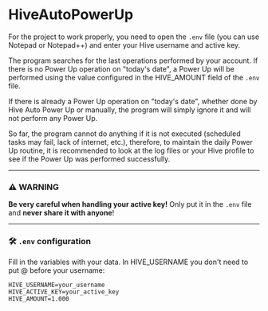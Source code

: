 # HiveAutoPowerUp

For the project to work properly, you need to open the `.env` file (you can use Notepad or Notepad++) and enter your Hive username and active key.

The program searches for the last operations performed by your account. If there is no Power Up operation on "today's date", a Power Up will be performed using the value configured in the HIVE_AMOUNT field of the `.env` file.

If there is already a Power Up operation on "today's date", whether done by Hive Auto Power Up or manually, the program will simply ignore it and will not perform any Power Up.

So far, the program cannot do anything if it is not executed (scheduled tasks may fail, lack of internet, etc.), therefore, to maintain the daily Power Up routine, it is recommended to look at the log files or your Hive profile to see if the Power Up was performed successfully.

---
### ⚠️ WARNING
**Be very careful when handling your active key!**
Only put it in the `.env` file and **never share it with anyone**!

---
### 🛠️ `.env` configuration

Fill in the variables with your data. In HIVE_USERNAME you don't need to put @ before your username:

```env
HIVE_USERNAME=your_username
HIVE_ACTIVE_KEY=your_active_key
HIVE_AMOUNT=1.000

